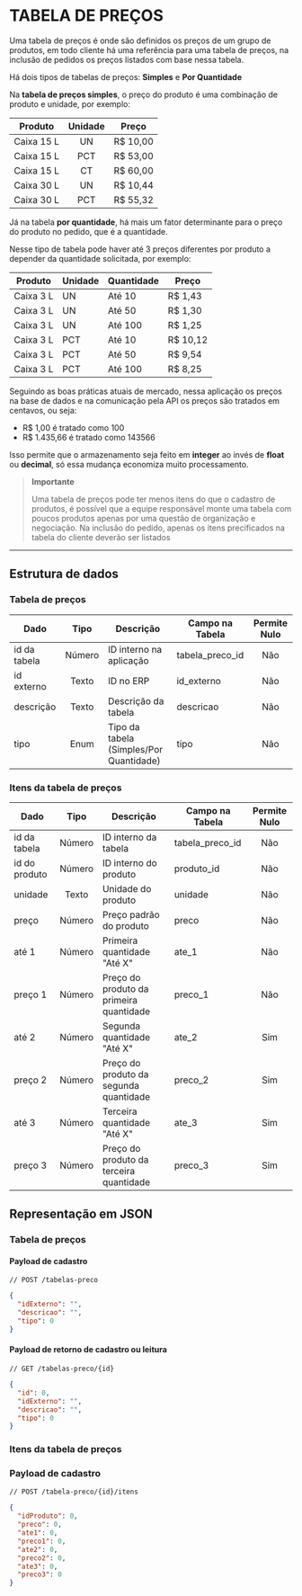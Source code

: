 # TABELA DE PREÇOS

Uma tabela de preços é onde são definidos os preços de um grupo de produtos, em todo cliente há uma referência para uma tabela de preços, na inclusão de pedidos os preços listados com base nessa tabela.

Há dois tipos de tabelas de preços: **Simples** e **Por Quantidade**

Na **tabela de preços simples**, o preço do produto é uma combinação de produto e unidade, por exemplo:

| Produto    | Unidade | Preço    |
| ---------- | :-----: | -------- |
| Caixa 15 L |   UN    | R$ 10,00 |
| Caixa 15 L |   PCT   | R$ 53,00 |
| Caixa 15 L |   CT    | R$ 60,00 |
| Caixa 30 L |   UN    | R$ 10,44 |
| Caixa 30 L |   PCT   | R$ 55,32 |

Já na tabela **por quantidade**, há mais um fator determinante para o preço do produto no pedido, que é a quantidade.

Nesse tipo de tabela pode haver até 3 preços diferentes por produto a depender da quantidade solicitada, por exemplo:

| Produto   | Unidade | Quantidade | Preço    |
| --------- | ------- | ---------- | -------- |
| Caixa 3 L | UN      | Até 10     | R$ 1,43  |
| Caixa 3 L | UN      | Até 50     | R$ 1,30  |
| Caixa 3 L | UN      | Até 100    | R$ 1,25  |
| Caixa 3 L | PCT     | Até 10     | R$ 10,12 |
| Caixa 3 L | PCT     | Até 50     | R$ 9,54  |
| Caixa 3 L | PCT     | Até 100    | R$ 8,25  |

Seguindo as boas práticas atuais de mercado, nessa aplicação os preços na base de dados e na comunicação pela API os preços são tratados em centavos, ou seja:

- R$ 1,00 é tratado como 100
- R$ 1.435,66 é tratado como 143566

Isso permite que o armazenamento seja feito em **integer** ao invés de **float** ou **decimal**, só essa mudança economiza muito processamento.

> **Importante**
>
> Uma tabela de preços pode ter menos itens do que o cadastro de produtos, é possível que a equipe responsável monte uma tabela com poucos produtos apenas por uma questão de organização e negociação.
> Na inclusão do pedido, apenas os itens precificados na tabela do cliente deverão ser listados

---

## Estrutura de dados

### Tabela de preços

| Dado         |  Tipo  | Descrição                               | Campo na Tabela | Permite Nulo |
| ------------ | :----: | --------------------------------------- | --------------- | :----------: |
| id da tabela | Número | ID interno na aplicação                 | tabela_preco_id |     Não      |
| id externo   | Texto  | ID no ERP                               | id_externo      |     Não      |
| descrição    | Texto  | Descrição da tabela                     | descricao       |     Não      |
| tipo         |  Enum  | Tipo da tabela (Simples/Por Quantidade) | tipo            |     Não      |

### Itens da tabela de preços

| Dado          |  Tipo  | Descrição                               | Campo na Tabela | Permite Nulo |
| ------------- | :----: | --------------------------------------- | --------------- | :----------: |
| id da tabela  | Número | ID interno da tabela                    | tabela_preco_id |     Não      |
| id do produto | Número | ID interno do produto                   | produto_id      |     Não      |
| unidade       | Texto  | Unidade do produto                      | unidade         |     Não      |
| preço         | Número | Preço padrão do produto                 | preco           |     Não      |
| até 1         | Número | Primeira quantidade "Até X"             | ate_1           |     Não      |
| preço 1       | Número | Preço do produto da primeira quantidade | preco_1         |     Não      |
| até 2         | Número | Segunda quantidade "Até X"              | ate_2           |     Sim      |
| preço 2       | Número | Preço do produto da segunda quantidade  | preco_2         |     Sim      |
| até 3         | Número | Terceira quantidade "Até X"             | ate_3           |     Sim      |
| preço 3       | Número | Preço do produto da terceira quantidade | preco_3         |     Sim      |

## Representação em JSON

### Tabela de preços

#### Payload de cadastro

`// POST /tabelas-preco`

```json
{
  "idExterno": "",
  "descricao": "",
  "tipo": 0
}
```

#### Payload de retorno de cadastro ou leitura

`// GET /tabelas-preco/{id}`

```json
{
  "id": 0,
  "idExterno": "",
  "descricao": "",
  "tipo": 0
}
```

### Itens da tabela de preços

### Payload de cadastro

`// POST /tabela-preco/{id}/itens`

```json
{
  "idProduto": 0,
  "preco": 0,
  "ate1": 0,
  "preco1": 0,
  "ate2": 0,
  "preco2": 0,
  "ate3": 0,
  "preco3": 0
}
```
